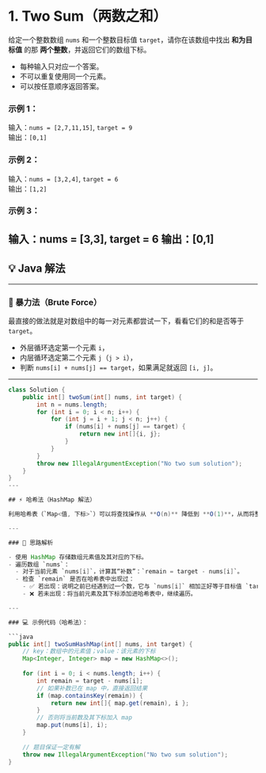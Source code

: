# 1. Two Sum（两数之和）
给定一个整数数组 `nums` 和一个整数目标值 `target`，请你在该数组中找出 **和为目标值** 的那 **两个整数**，并返回它们的数组下标。

- 每种输入只对应一个答案。
- 不可以重复使用同一个元素。
- 可以按任意顺序返回答案。

### 示例 1：
输入：`nums = [2,7,11,15]`, `target = 9`  
输出：`[0,1]`  

### 示例 2：
输入：`nums = [3,2,4]`, `target = 6`  
输出：`[1,2]`  

### 示例 3：
输入：nums = [3,3], target = 6
输出：[0,1]
---

## 💡 Java 解法
---

### 🚩 暴力法（Brute Force）

最直接的做法就是对数组中的每一对元素都尝试一下，看看它们的和是否等于 `target`。

- 外层循环选定第一个元素 `i`，  
- 内层循环选定第二个元素 `j`（`j > i`），  
- 判断 `nums[i] + nums[j] == target`，如果满足就返回 `[i, j]`。

---

```java
class Solution {
    public int[] twoSum(int[] nums, int target) {
        int n = nums.length;
        for (int i = 0; i < n; i++) {
            for (int j = i + 1; j < n; j++) {
                if (nums[i] + nums[j] == target) {
                    return new int[]{i, j};
                }
            }
        }
        throw new IllegalArgumentException("No two sum solution");
    }
}
---

## ⚡ 哈希法（HashMap 解法）

利用哈希表（`Map<值, 下标>`）可以将查找操作从 **O(n)** 降低到 **O(1)**，从而将整个算法的时间复杂度从 **O(n²)** 降到 **O(n)**。

---

### 🧠 思路解析

- 使用 HashMap 存储数组元素值及其对应的下标。
- 遍历数组 `nums`：
  - 对于当前元素 `nums[i]`，计算其“补数”：`remain = target - nums[i]`。
  - 检查 `remain` 是否在哈希表中出现过：
    - ✅ 若出现：说明之前已经遇到过一个数，它与 `nums[i]` 相加正好等于目标值 `target`，直接返回两者的下标。
    - ❌ 若未出现：将当前元素及其下标添加进哈希表中，继续遍历。

---

### 💻 示例代码（哈希法）：

```java
public int[] twoSumHashMap(int[] nums, int target) {
    // key：数组中的元素值；value：该元素的下标
    Map<Integer, Integer> map = new HashMap<>();
    
    for (int i = 0; i < nums.length; i++) {
        int remain = target - nums[i];
        // 如果补数已在 map 中，直接返回结果
        if (map.containsKey(remain)) {
            return new int[]{ map.get(remain), i };
        }
        // 否则将当前数及其下标加入 map
        map.put(nums[i], i);
    }
    
    // 题目保证一定有解
    throw new IllegalArgumentException("No two sum solution");
}